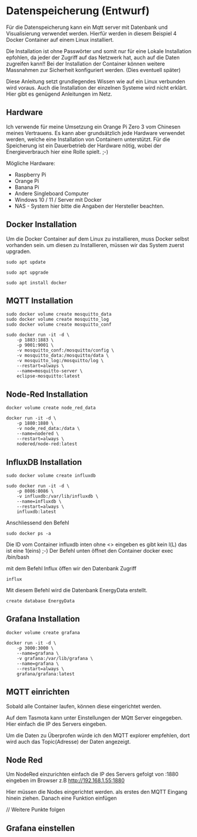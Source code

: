 # Datenspeicherung (Entwurf)
Für die Datenspeicherung kann ein Mqtt server mit Datenbank und Visualisierung verwendet werden. 
Hierfür werden in diesem Beispiel 4 Docker Container auf einem Linux installiert. 

Die Installation ist ohne Passwörter und somit nur für eine Lokale Installation epfohlen, da jeder der Zugriff auf das Netzwerk hat, auch auf die Daten zugreifen kann!!
Bei der Installation der Container können weitere Massnahmen zur Sicherheit konfiguriert werden. (Dies eventuell später)

Diese Anleitung setzt grundlegendes Wissen wie auf ein Linux verbunden wird voraus. 
Auch die Installation der einzelnen Systeme wird nicht erklärt. 
Hier gibt es genügend Anleitungen im Netz. 

## Hardware
Ich verwende für meine Umsetzung ein Orange Pi Zero 3 vom Chinesen meines Vertrauens. 
Es kann aber grundsätzlich jede Hardware verwendet werden, welche eine Installation von Containern unterstützt. 
Für die Speicherung ist ein Dauerbetrieb der Hardware nötig, wobei der Energieverbrauch hier eine Rolle spielt. ;-)

Mögliche Hardware:
* Raspberry Pi 
* Orange Pi 
* Banana Pi 
* Andere Singleboard Computer 
* Windows 10 / 11 / Server mit Docker 
* NAS - System hier bitte die Angaben der Hersteller beachten. 

## Docker Installation 
Um die Docker Container auf dem Linux zu installieren, muss Docker selbst vorhanden sein. um diesen zu Installieren, müssen wir das System zuerst upgraden.
```
sudo apt update
```
```
sudo apt upgrade
```
```
sudo apt install docker 
```
## MQTT Installation 
```
sudo docker volume create mosquitto_data
sudo docker volume create mosquitto_log
sudo docker volume create mosquitto_conf

sudo docker run -it -d \
	-p 1883:1883 \
	-p 9001:9001 \
	-v mosquitto_conf:/mosquitto/config \
	-v mosquitto_data:/mosquitto/data \
	-v mosquitto_log:/mosquitto/log \
	--restart=always \
	--name=mosquitto-server \
	eclipse-mosquitto:latest
```
## Node-Red Installation 
```
docker volume create node_red_data

docker run -it -d \
	-p 1880:1880 \
	-v node_red_data:/data \
	--name=nodered \
	--restart=always \
	nodered/node-red:latest
```

## InfluxDB Installation 
```
sudo docker volume create influxdb

sudo docker run -it -d \
	-p 8086:8086 \
	-v influxdb:/var/lib/influxdb \
	--name=influxdb \
	--restart=always \
	influxdb:latest
```
Anschliessend den Befehl 
```
sudo docker ps -a 
```
Die ID vom Container influxdb inten ohne <> eingeben es gibt kein l(L) das ist eine 1(eins) ;-) 
Der Befehl unten öffnet den Container 
docker exec <ID> /bin/bash

mit dem Befehl Influx öffen wir den Datenbank Zugriff 
```
influx
```
Mit diesem Befehl wird die Datenbank EnergyData erstellt. 
```
create database EnergyData
```
## Grafana  Installation 
```
docker volume create grafana

docker run -it -d \
	-p 3000:3000 \
	--name=grafana \
	-v grafana:/var/lib/grafana \
	--name=grafana \
	--restart=always \
	grafana/grafana:latest
```

## MQTT einrichten
Sobald alle Container laufen, können diese eingerichtet werden. 

Auf dem Tasmota kann unter Einstellungen der MQtt Server eingegeben. 
Hier einfach die IP des Servers eingeben. 

Um die Daten zu Überprofen würde ich den MQTT explorer empfehlen, dort wird auch das Topic(Adresse) der Daten angezeigt. 

## Node Red 
Um NodeRed einzurichten einfach die IP des Servers gefolgt von :1880 eingeben im Browser 
z.B http://192.168.1.55:1880

Hier müssen die Nodes eingerichtet werden. 
als erstes den MQTT Eingang hinein ziehen. 
Danach eine Funktion einfügen 

// Weitere Punkte folgen 

## Grafana einstellen 

